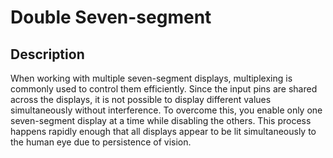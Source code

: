 # Double Seven-segment

## Description
When working with multiple seven-segment displays, multiplexing is commonly used to control them efficiently. Since the input pins are shared across the displays, it is not possible to display different values simultaneously without interference. To overcome this, you enable only one seven-segment display at a time while disabling the others. This process happens rapidly enough that all displays appear to be lit simultaneously to the human eye due to persistence of vision.
